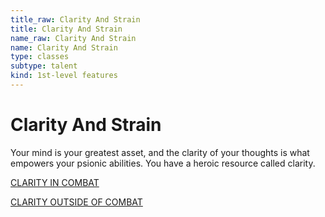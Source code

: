 ```yaml
---
title_raw: Clarity And Strain
title: Clarity And Strain
name_raw: Clarity And Strain
name: Clarity And Strain
type: classes
subtype: talent
kind: 1st-level features
---
```


# Clarity And Strain

Your mind is your greatest asset, and the clarity of your thoughts is what empowers your psionic abilities. You have a heroic resource called clarity.

[CLARITY IN COMBAT](./Clarity%20In%20Combat.md)

[CLARITY OUTSIDE OF COMBAT](./Clarity%20Outside%20Of%20Combat.md)
